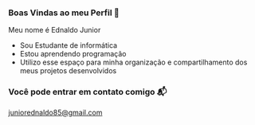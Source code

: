 ### Boas Vindas ao meu Perfil 🧙

Meu nome é Ednaldo Junior

- Sou Estudante de informática
- Estou aprendendo programação
- Utilizo esse espaço para minha organização e compartilhamento dos meus projetos desenvolvidos

### Você pode entrar em contato comigo 📬
juniorednaldo85@gmail.com

